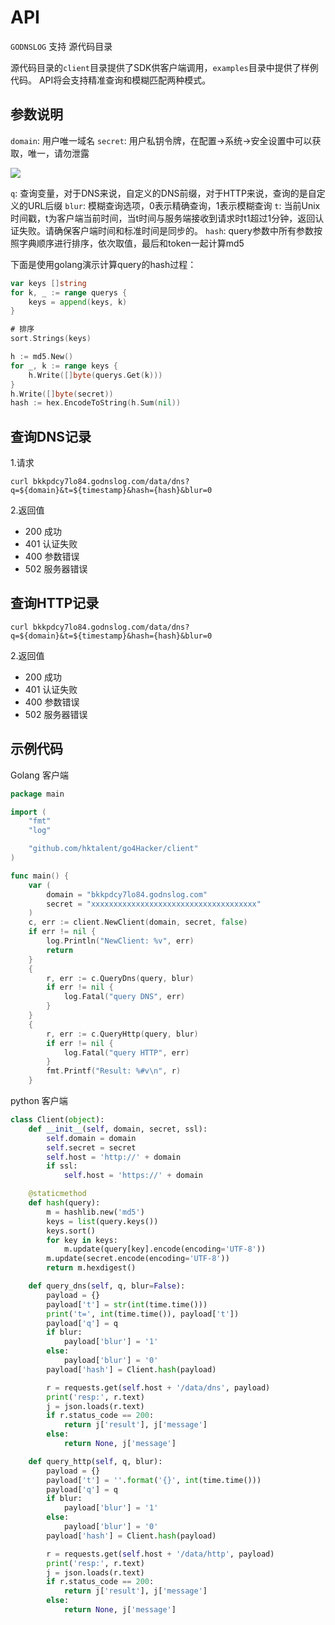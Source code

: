 # API

`GODNSLOG` 支持
源代码目录

源代码目录的`client`目录提供了SDK供客户端调用，`examples`目录中提供了样例代码。
API将会支持精准查询和模糊匹配两种模式。

## 参数说明

`domain`: 用户唯一域名
`secret`: 用户私钥令牌，在配置->系统->安全设置中可以获取，唯一，请勿泄露

![](https://s1.ax1x.com/2020/08/31/dOzKZd.png)

`q`: 查询变量，对于DNS来说，自定义的DNS前缀，对于HTTP来说，查询的是自定义的URL后缀
`blur`: 模糊查询选项，0表示精确查询，1表示模糊查询
`t`: 当前Unix时间戳，t为客户端当前时间，当t时间与服务端接收到请求时t1超过1分钟，返回认证失败。请确保客户端时间和标准时间是同步的。
`hash`: query参数中所有参数按照字典顺序进行排序，依次取值，最后和token一起计算md5

下面是使用golang演示计算query的hash过程：

```Go
var keys []string
for k, _ := range querys {
	keys = append(keys, k)
}

# 排序
sort.Strings(keys)

h := md5.New()
for _, k := range keys {
	h.Write([]byte(querys.Get(k)))
}
h.Write([]byte(secret))
hash := hex.EncodeToString(h.Sum(nil))
```

## 查询DNS记录

1.请求
```
curl bkkpdcy7lo84.godnslog.com/data/dns?q=${domain}&t=${timestamp}&hash={hash}&blur=0

```
2.返回值

- 200 成功
- 401 认证失败
- 400 参数错误
- 502 服务器错误

## 查询HTTP记录

```
curl bkkpdcy7lo84.godnslog.com/data/dns?q=${domain}&t=${timestamp}&hash={hash}&blur=0

```

2.返回值

- 200 成功
- 401 认证失败
- 400 参数错误
- 502 服务器错误


## 示例代码

Golang 客户端

```Go 
package main

import (
	"fmt"
	"log"

	"github.com/hktalent/go4Hacker/client"
)

func main() {
	var (
		domain = "bkkpdcy7lo84.godnslog.com"
		secret = "xxxxxxxxxxxxxxxxxxxxxxxxxxxxxxxxxxxxx"
	)
	c, err := client.NewClient(domain, secret, false)
	if err != nil {
		log.Println("NewClient: %v", err)
		return
	}
	{
		r, err := c.QueryDns(query, blur)
		if err != nil {
			log.Fatal("query DNS", err)
		}
	}
	{
		r, err := c.QueryHttp(query, blur)
		if err != nil {
			log.Fatal("query HTTP", err)
		}
		fmt.Printf("Result: %#v\n", r)
	}

```

python 客户端

```python
class Client(object):
    def __init__(self, domain, secret, ssl):
        self.domain = domain
        self.secret = secret
        self.host = 'http://' + domain
        if ssl:
            self.host = 'https://' + domain

    @staticmethod
    def hash(query):
        m = hashlib.new('md5')
        keys = list(query.keys())
        keys.sort()
        for key in keys:
            m.update(query[key].encode(encoding='UTF-8'))
        m.update(secret.encode(encoding='UTF-8'))
        return m.hexdigest()

    def query_dns(self, q, blur=False):
        payload = {}
        payload['t'] = str(int(time.time()))
        print('t=', int(time.time()), payload['t'])
        payload['q'] = q
        if blur:
            payload['blur'] = '1'
        else:
            payload['blur'] = '0'
        payload['hash'] = Client.hash(payload)

        r = requests.get(self.host + '/data/dns', payload)
        print('resp:', r.text)
        j = json.loads(r.text)
        if r.status_code == 200:
            return j['result'], j['message']
        else:
            return None, j['message']

    def query_http(self, q, blur):
        payload = {}
        payload['t'] = ''.format('{}', int(time.time()))
        payload['q'] = q
        if blur:
            payload['blur'] = '1'
        else:
            payload['blur'] = '0'
        payload['hash'] = Client.hash(payload)

        r = requests.get(self.host + '/data/http', payload)
        print('resp:', r.text)
        j = json.loads(r.text)
        if r.status_code == 200:
            return j['result'], j['message']
        else:
            return None, j['message']
```